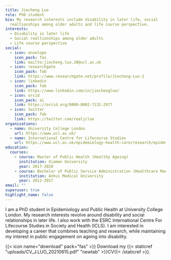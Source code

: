 ```yaml
---
title: Jiecheng Luo
role: PhD student
bio: My research interests include disability in later life, social
  realtionships among older adults and life course perspective.
interests:
  - Disability in later life
  - Social realtionships among older adults
  - Life course perspective
social:
  - icon: envelope
    icon_pack: fas
    link: mailto:jiecheng.luo.20@ucl.ac.uk
  - icon: researchgate
    icon_pack: fab
    link: https://www.researchgate.net/profile/Jiecheng-Luo-2
  - icon: linkedin
    icon_pack: fab
    link: https://www.linkedin.com/in/jiechengluo/
  - icon: orcid
    icon_pack: ai
    link: https://orcid.org/0000-0002-7132-2977
  - icon: twitter
    icon_pack: fab
    link: https://twitter.com/realjcluo
organizations:
  - name: University College London
    url: https://www.ucl.ac.uk/
  - name: International Centre for Lifecourse Studies
    url: https://www.ucl.ac.uk/epidemiology-health-care/research/epidemiology-public-health/research/international-centre-for-lifecourse-studies
education:
  courses:
    - course: Master of Public Health (Healthy Ageing)
      institution: Xiamen University
      year: 2017-2020
    - course: Bachelor of Public Service Administration (Healthcare Management)
      institution: Anhui Medical University
      year: 2012-2017
email: ""
superuser: true
highlight_name: false
---
```

I am a PhD student in Epidemiology and Public Health at University College London. My research interests revolve around disability and social relationships in later life. I also work with the ESRC International Centre For Lifecourse Studies in Society and Health (ICLS). I am interested in developing a career that combines teaching and research, while maintaining my interest in public engagement on ageing into disability.

{{< icon name="download" pack="fas" >}} Download my {{< staticref "uploads/CV_J.LUO_20210615.pdf" "newtab" >}}CV{{< /staticref >}}.